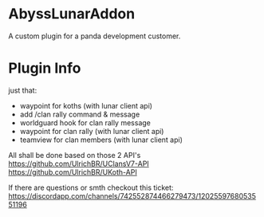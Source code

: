 # AbyssLunarAddon
A custom plugin for a panda development customer.

# Plugin Info
just that:
- waypoint for koths (with lunar client api)
- add /clan rally command & message
- worldguard hook for clan rally message
- waypoint for clan rally (with lunar client api)
- teamview for clan members (with lunar client api)

All shall be done based on those 2 API's
https://github.com/UlrichBR/UClansV7-API
https://github.com/UlrichBR/UKoth-API

If there are questions or smth checkout this ticket: https://discordapp.com/channels/742552874466279473/1202559768053551196
